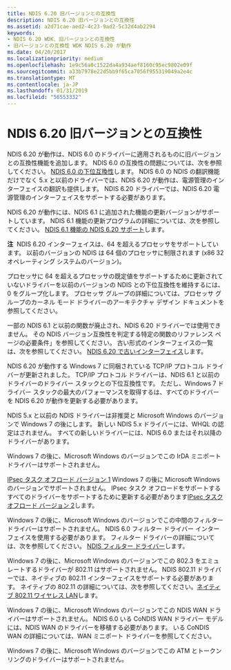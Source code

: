 ```yaml
---
title: NDIS 6.20 旧バージョンとの互換性
description: NDIS 6.20 旧バージョンとの互換性
ms.assetid: a2d71cae-aed2-4c23-9ad2-5c32d4ab2294
keywords:
- NDIS 6.20 WDK、旧バージョンとの互換性
- 旧バージョンとの互換性 WDK NDIS 6.20 が動作
ms.date: 04/20/2017
ms.localizationpriority: medium
ms.openlocfilehash: 1e9c56a0c1522da4a934aef8160c95ec9802e09f
ms.sourcegitcommit: a33b7978e22d5bb9f65ca7056f955319049a2e4c
ms.translationtype: MT
ms.contentlocale: ja-JP
ms.lasthandoff: 01/31/2019
ms.locfileid: "56553332"
---
```

# <a name="ndis-620-backward-compatibility"></a>NDIS 6.20 旧バージョンとの互換性





NDIS 6.20 が動作は、NDIS 6.0 のドライバーに適用されるものに旧バージョンとの互換性機能を追加します。 NDIS 6.0 の互換性の問題については、次を参照してください。 [NDIS 6.0 の下位互換性](https://docs.microsoft.com/previous-versions/windows/hardware/network/ndis-6-0-backward-compatibility)します。 NDIS 6.0 の NDIS の翻訳機能だけでなく 5.x と以前のドライバーでは、NDIS 6.20 が動作は、電源管理のインターフェイスの翻訳も提供します。 NDIS 6.20 ドライバーでは、NDIS 6.20 電源管理のインターフェイスをサポートする必要があります。

NDIS 6.20 が動作には、NDIS 6.1 に追加された機能の更新バージョンがサポートしています。 NDIS 6.1 機能の更新プログラムの詳細については、次を参照してください。 [NDIS 6.1 機能の NDIS 6.20 サポート](ndis-6-20-updates-to-ndis-6-1-features.md)します。

**注**  NDIS 6.20 インターフェイスは、64 を超えるプロセッサをサポートしています。 以前のバージョンの NDIS は 64 個のプロセッサに制限されます (x86 32 オペレーティング システムのバージョン)。

 

プロセッサに 64 を超えるプロセッサの既定値をサポートするために更新されていないドライバーを以前のバージョンの NDIS との下位互換性を維持するには、0 をグループ化します。 プロセッサ グループの詳細については、プロセッサ グループのカーネル モード ドライバーのアーキテクチャ デザイン ドキュメントを参照してください。

一部の NDIS 6.1 と以前の関数が廃止され、NDIS 6.20 ドライバーでは使用できません。 その NDIS バージョン互換性を判定する特定の関数のリファレンス ページの必要条件」を参照してください。 古い形式のインターフェイスの一覧は、次を参照してください。 [NDIS 6.20 で古いインターフェイス](obsolete-interfaces-in-ndis-6-20.md)します。

NDIS 6.20 が動作する Windows 7 に同梱されている TCP/IP プロトコル ドライバーが更新されました。 TCP/IP プロトコル ドライバーは、NDIS 6.1 と以前のドライバーのドライバー スタックとの下位互換性です。 ただし、Windows 7 ドライバー スタックの最大のパフォーマンスを取得するは、すべてのドライバーを NDIS 6.20 が動作を更新する必要があります。

NDIS 5.x と以前の NDIS ドライバーは非推奨と Microsoft Windows のバージョンで Windows 7 の後にします。 新しい NDIS 5.x ドライバーには、WHQL の認定はされません。 すべての新しいドライバーには、NDIS 6.0 またはそれ以降のドライバーがあります。

Windows 7 の後に、Microsoft Windows のバージョンでこの IrDA ミニポート ドライバーはサポートされません。

[IPsec タスク オフロード バージョン 1](ipsec-offload-version-1.md) Windows 7 の後に Microsoft Windows のバージョンでサポートされません。 IPsec タスク オフロードをサポートするすべてのドライバーをサポートするために更新する必要があります[IPsec タスク オフロード バージョン 2](ipsec-offload-version-2.md)します。

Windows 7 の後に、Microsoft Windows のバージョンでこの中間のフィルター ドライバーはサポートされません。 NDIS 6.0 フィルター ドライバー インターフェイスを使用する必要があります。 フィルター ドライバーの詳細については、次を参照してください。 [NDIS フィルター ドライバー](ndis-filter-drivers.md)します。

Windows 7 の後に、Microsoft Windows のバージョンでこの 802.3 をエミュレートするドライバーが 802.11 はサポートされません。 NDIS 802.11 ドライバーでは、ネイティブの 802.11 インターフェイスをサポートする必要があります。 ネイティブの 802.11 の詳細については、次を参照してください。[ネイティブ 802.11 ワイヤレス LAN](https://msdn.microsoft.com/library/windows/hardware/ff560689)します。

Windows 7 の後に、Microsoft Windows のバージョンでこの NDIS WAN ドライバーはサポートされません。 NDIS 6.0 いる CoNDIS WAN ドライバー モデルには、NDIS WAN のドライバーを移植する必要があります。 いる CoNDIS WAN の詳細については、WAN ミニポート ドライバーを参照してください。

Windows 7 の後に、Microsoft Windows のバージョンでこの ATM とトークン リングのドライバーはサポートされません。

 

 





